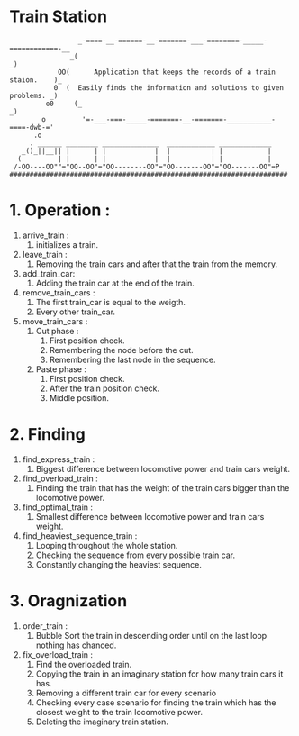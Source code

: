 # Train Station
```
                 _-====-__-======-__-=======-___-========-_____-============-__
               _(                                                             _)
            OO(      Application that keeps the records of a train staion.    )_
           0  (  Easily finds the information and solutions to given problems. _)
         o0     (_                                                           _)
        o         '=-___-===-_____-=======-__-=======-___________-====-dwb-='
      .o                                
     . ______ ________ ______________  ____________ _____________
   _()_||__|| |      | |            |  |          | |           |
  (         | |      | |            |  |          | |           |
 /-OO----OO""="OO--OO"="OO--------OO"="OO-------OO"="OO-------OO"=P
#####################################################################
```
# 1. Operation :
1. arrive_train :
    1. initializes a train.
2. leave_train : 
    1. Removing the train cars and after that the train from the memory.
3. add_train_car:
    1. Adding the train car at the end of the train.
4. remove_train_cars :
    1. The first train_car is equal to the weigth.
    2. Every other train_car.
5. move_train_cars :
    1. Cut phase :
        1. First position check.
        2. Remembering the node before the cut.
        3. Remembering the last node in the sequence.
    2. Paste phase :
        1. First position check.
        2. After the train position check.
        3. Middle position.
# 2. Finding
1. find_express_train :
    1. Biggest difference between locomotive power and train cars weight.
2. find_overload_train :
    1. Finding the train that has the weight of the train cars bigger than the locomotive power.
3. find_optimal_train :
    1. Smallest difference between locomotive power and train cars weight.
4. find_heaviest_sequence_train :
    1. Looping throughout the whole station.
    2. Checking the sequence from every possible train car.
    3. Constantly changing the heaviest sequence.

# 3. Oragnization
1. order_train :
    1. Bubble Sort the train in descending order until on the last loop nothing has chanced.
2. fix_overload_train :
    1. Find the overloaded train.
    2. Copying the train in an imaginary station for how many train cars it has.
    3. Removing a different train car for every scenario
    4. Checking every case scenario for finding the train which has the closest weight to the train locomotive power.
    5. Deleting the imaginary train station.

